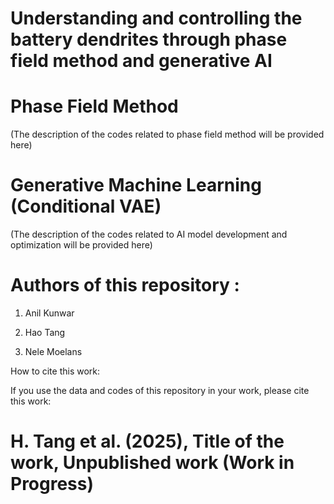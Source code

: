 # Understanding and controlling the battery dendrites through phase field method and generative AI


# Phase Field Method 

(The description of the codes related to phase field method will be provided here)

# Generative Machine Learning (Conditional VAE)

(The description of the codes related to AI model development and optimization will be provided here)


# Authors of this repository :

1. Anil Kunwar 

2. Hao Tang

3. Nele Moelans


How to cite this work: 

If you use the data and codes of this repository in your work, please cite this work:

# H. Tang et al. (2025), Title of the work, Unpublished work (Work in Progress)
